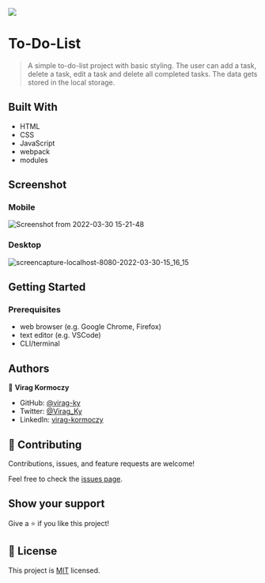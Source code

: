 ![](https://img.shields.io/badge/Microverse-blueviolet)

# To-Do-List

> A simple to-do-list project with basic styling. The user can add a task, delete a task, edit a task and delete all completed tasks.
> The data gets stored in the local storage.


## Built With

- HTML
- CSS
- JavaScript
- webpack
- modules

## Screenshot
### Mobile
![Screenshot from 2022-03-30 15-21-48](https://user-images.githubusercontent.com/79658534/160833481-9e6753a4-eb8b-4ca7-943e-a083451d44e1.png)

### Desktop

![screencapture-localhost-8080-2022-03-30-15_16_15](https://user-images.githubusercontent.com/79658534/160832818-fd297877-3c64-4430-ab78-c5d48d162a38.png)



## Getting Started


### Prerequisites
- web browser (e.g. Google Chrome, Firefox)
- text editor (e.g. VSCode)
- CLI/terminal



## Authors

👤 **Virag Kormoczy**

- GitHub: [@virag-ky](https://github.com/virag-ky)
- Twitter: [@Virag_Ky](https://twitter.com/Virag_Ky)
- LinkedIn: [virag-kormoczy](https://linkedin.com/in/virag-kormoczy)


## 🤝 Contributing

Contributions, issues, and feature requests are welcome!

Feel free to check the [issues page](../../issues/).

## Show your support

Give a ⭐️ if you like this project!


## 📝 License

This project is [MIT](./MIT.md) licensed.

